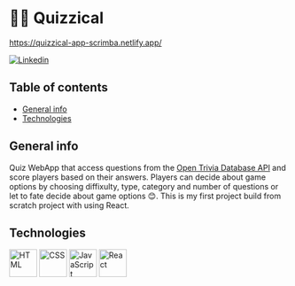 # 🤔💭 Quizzical

https://quizzical-app-scrimba.netlify.app/

[![Linkedin](https://img.shields.io/badge/-LinkedIn-222222?style=flat-square&logo=Linkedin&logoColor=white&link=https://www.linkedin.com/in/sudiptoghosh99/)](https://www.linkedin.com/in/aleksandra-borowska-465849232/)

## Table of contents

* [General info](#general-info)
* [Technologies](#technologies)


## General info
Quiz WebApp that access questions from the [Open Trivia Database API](https://opentdb.com/) and score players based on their answers.
Players can decide about game options by choosing diffixulty, type, category and number of questions or let to fate decide about game options 😊. This is my first project build from scratch project with using React.

## Technologies

<div>
	<img height="50" src="https://user-images.githubusercontent.com/25181517/117447535-f00a3a00-af3d-11eb-89bf-45aaf56dbaf1.png" alt="HTML" title="HTML" />
	<img height="50" src="https://user-images.githubusercontent.com/25181517/183898674-75a4a1b1-f960-4ea9-abcb-637170a00a75.png" alt="CSS" title="CSS" />
	<img height="50" src="https://user-images.githubusercontent.com/25181517/117447155-6a868a00-af3d-11eb-9cfe-245df15c9f3f.png" alt="JavaScript" title="JavaScript" />
	<img height="50" src="https://user-images.githubusercontent.com/25181517/183897015-94a058a6-b86e-4e42-a37f-bf92061753e5.png" alt="React" title="React" />
</div>
